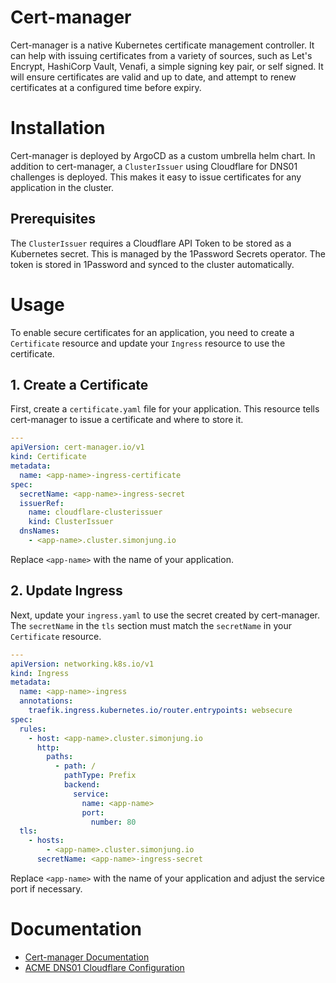 # Cert-manager

Cert-manager is a native Kubernetes certificate management controller. It can help with issuing certificates from a variety of sources, such as Let's Encrypt, HashiCorp Vault, Venafi, a simple signing key pair, or self signed. It will ensure certificates are valid and up to date, and attempt to renew certificates at a configured time before expiry.

# Installation

Cert-manager is deployed by ArgoCD as a custom umbrella helm chart. In addition to cert-manager, a `ClusterIssuer` using Cloudflare for DNS01 challenges is deployed. This makes it easy to issue certificates for any application in the cluster.

## Prerequisites

The `ClusterIssuer` requires a Cloudflare API Token to be stored as a Kubernetes secret. This is managed by the 1Password Secrets operator. The token is stored in 1Password and synced to the cluster automatically.

# Usage

To enable secure certificates for an application, you need to create a `Certificate` resource and update your `Ingress` resource to use the certificate.

## 1. Create a Certificate

First, create a `certificate.yaml` file for your application. This resource tells cert-manager to issue a certificate and where to store it.

```yaml
---
apiVersion: cert-manager.io/v1
kind: Certificate
metadata:
  name: <app-name>-ingress-certificate
spec:
  secretName: <app-name>-ingress-secret
  issuerRef:
    name: cloudflare-clusterissuer
    kind: ClusterIssuer
  dnsNames:
    - <app-name>.cluster.simonjung.io
```

Replace `<app-name>` with the name of your application.

## 2. Update Ingress

Next, update your `ingress.yaml` to use the secret created by cert-manager. The `secretName` in the `tls` section must match the `secretName` in your `Certificate` resource.

```yaml
---
apiVersion: networking.k8s.io/v1
kind: Ingress
metadata:
  name: <app-name>-ingress
  annotations:
    traefik.ingress.kubernetes.io/router.entrypoints: websecure
spec:
  rules:
    - host: <app-name>.cluster.simonjung.io
      http:
        paths:
          - path: /
            pathType: Prefix
            backend:
              service:
                name: <app-name>
                port:
                  number: 80
  tls:
    - hosts:
        - <app-name>.cluster.simonjung.io
      secretName: <app-name>-ingress-secret
```

Replace `<app-name>` with the name of your application and adjust the service port if necessary.

# Documentation

- [Cert-manager Documentation](https://cert-manager.io/docs/configuration/)
- [ACME DNS01 Cloudflare Configuration](https://cert-manager.io/docs/configuration/acme/dns01/cloudflare/)
